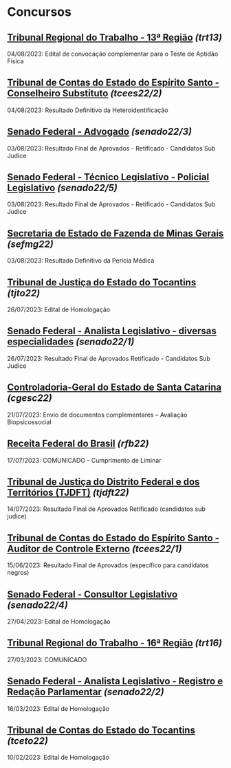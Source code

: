 # Concursos

## [Tribunal Regional do Trabalho - 13ª Região](./trt13/) *(trt13)*
04/08/2023: Edital de convocação complementar para o Teste de Aptidão Física

## [Tribunal de Contas do Estado do Espírito Santo - Conselheiro Substituto](./tcees22-2/) *(tcees22/2)*
04/08/2023: Resultado Definitivo da Heteroidentificação

## [Senado Federal - Advogado](./senado22-3/) *(senado22/3)*
03/08/2023: Resultado Final de Aprovados - Retificado - Candidatos Sub Judice

## [Senado Federal - Técnico Legislativo - Policial Legislativo](./senado22-5/) *(senado22/5)*
03/08/2023: Resultado Final de Aprovados - Retificado - Candidatos Sub Judice

## [Secretaria de Estado de Fazenda de Minas Gerais](./sefmg22/) *(sefmg22)*
03/08/2023: Resultado Definitivo da Perícia Médica

## [Tribunal de Justiça do Estado do Tocantins](./tjto22/) *(tjto22)*
26/07/2023: Edital de Homologação

## [Senado Federal - Analista Legislativo - diversas especialidades](./senado22-1/) *(senado22/1)*
26/07/2023: Resultado Final de Aprovados Retificado - Candidatos Sub Judice

## [Controladoria-Geral do Estado de Santa Catarina](./cgesc22/) *(cgesc22)*
21/07/2023: Envio de documentos complementares – Avaliação Biopsicossocial

## [Receita Federal do Brasil](./rfb22/) *(rfb22)*
17/07/2023: COMUNICADO - Cumprimento de Liminar

## [Tribunal de Justiça do Distrito Federal e dos Territórios (TJDFT)](./tjdft22/) *(tjdft22)*
14/07/2023: Resultado Final de Aprovados Retificado (candidatos sub judice)

## [Tribunal de Contas do Estado do Espírito Santo - Auditor de Controle Externo](./tcees22-1/) *(tcees22/1)*
15/06/2023: Resultado Final de Aprovados (específico para candidatos negros)

## [Senado Federal - Consultor Legislativo](./senado22-4/) *(senado22/4)*
27/04/2023: Edital de Homologação

## [Tribunal Regional do Trabalho - 16ª Região](./trt16/) *(trt16)*
27/03/2023: COMUNICADO

## [Senado Federal - Analista Legislativo - Registro e Redação Parlamentar](./senado22-2/) *(senado22/2)*
16/03/2023: Edital de Homologação

## [Tribunal de Contas do Estado do Tocantins](./tceto22/) *(tceto22)*
10/02/2023: Edital de Homologação
